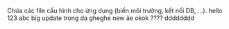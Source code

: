 Chứa các file cấu hình cho ứng dụng (biến môi trường, kết nối DB, ...).
hello
123
abc
big update
trong da gheghe
new
ảe okok
????
dddddddd
